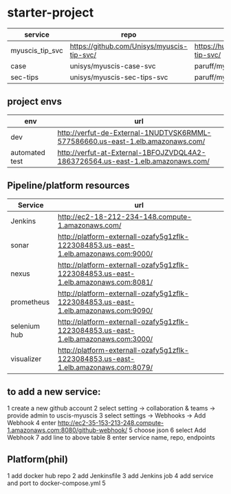 # starter-project

| service  |  repo |  regisrty | port  | endpoint  |
|---|---|---|---|---|
|  myuscis_tip_svc | https://github.com/Unisys/myuscis-tip-svc/  | https://hub.docker.com/r/paruff/myuscis-tip-svc/  | 80  | ???  |
|  case | unisys/myuscis-case-svc  | paruff/myuscis-case-svc  | 8080  |  ??? |
| sec-tips  | unisys/myuscis-sec-tips-svc  | paruff/myuscis-sec-tips-svc  | 8081  | ???  |


## project envs
| env | url |
|---|---|
|dev|http://verfut-de-External-1NUDTVSK6RMML-577586660.us-east-1.elb.amazonaws.com/|
|automated test|http://verfut-at-External-1BFOJZVDQL4A2-1863726564.us-east-1.elb.amazonaws.com/|

## Pipeline/platform resources
| Service | url |
|---|---|
| Jenkins | http://ec2-18-212-234-148.compute-1.amazonaws.com/|
| sonar |  http://platform-externall-ozafy5g1zflk-1223084853.us-east-1.elb.amazonaws.com:9000/|
| nexus|  http://platform-externall-ozafy5g1zflk-1223084853.us-east-1.elb.amazonaws.com:8081/
|prometheus|http://platform-externall-ozafy5g1zflk-1223084853.us-east-1.elb.amazonaws.com:9090/|
|selenium hub|http://platform-externall-ozafy5g1zflk-1223084853.us-east-1.elb.amazonaws.com:3000/|
|visualizer|http://platform-externall-ozafy5g1zflk-1223084853.us-east-1.elb.amazonaws.com:8079/|


## to add a new service:
1 create a new github account
2 select setting -> collaboration & teams -> provide admin to uscis-myuscis
3 select settings -> Webhooks -> Add Webhook
4 enter http://ec2-35-153-213-248.compute-1.amazonaws.com:8080/github-webhook/ 
5 choose json
6 select Add Webhook
7 add line to above table
8 enter service name, repo, endpoints


## Platform(phil)   
1 add docker hub repo
2 add Jenkinsfile
3 add Jenkins job
4 add service and port to docker-compose.yml
5 
